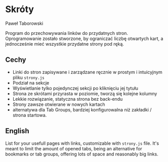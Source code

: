 # Skróty

Paweł Taborowski

Program do przechowywania linków do przydatnych stron. Oprogramowanie zostało stworzone, by ograniczać liczbę otwartych kart, a jednocześnie mieć wszystkie przydatne strony pod ręką.

## Cechy
* Linki do stron zapisywane i zarządzane ręcznie w prostym i intuicyjnym pliku `strony.js`
* Podział na sekcje
* Wyświetlanie tylko pojedynczej sekcji po kliknięciu jej tytułu
* Strona ze skrótami przyrasta w poziomie, tworzą się kolejne kolumny
* Lekkie rozwiązanie, statyczna strona bez back-endu
* Strony zawsze otwierane w nowych kartach
* alternatywa dla Tab Groups, bardziej konfigurowalna niż zakładki / strona startowa.

## English
List for your usefull pages with links, customizable with `strony.js` file. It's meant to limit the amount of opened tabs, being an alternative for bookmarks or tab groups, offering lots of space and reasonably big links.